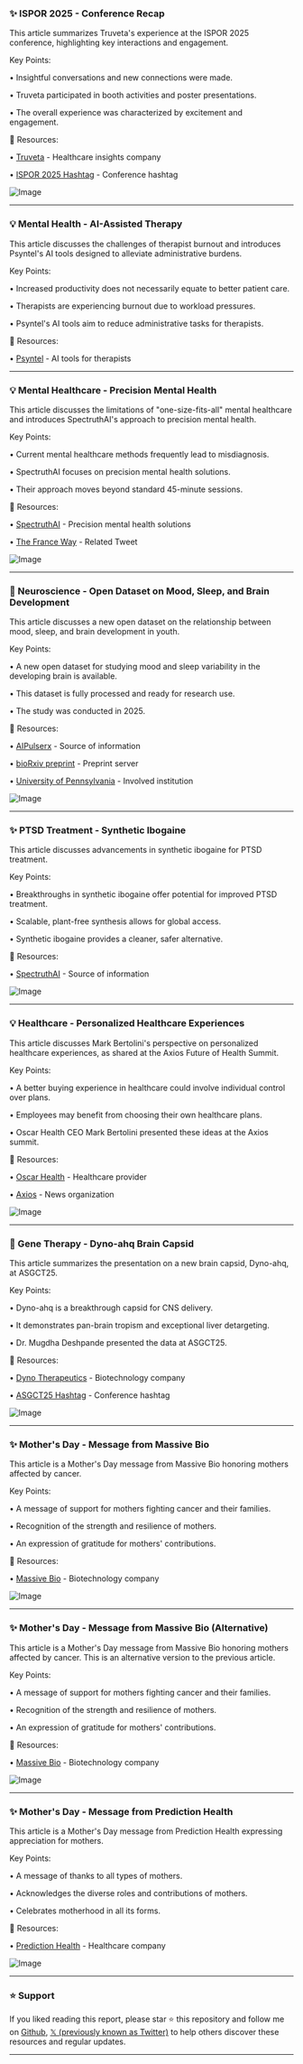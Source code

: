 ### ✨ ISPOR 2025 - Conference Recap

This article summarizes Truveta's experience at the ISPOR 2025 conference, highlighting key interactions and engagement.

Key Points:

•  Insightful conversations and new connections were made.

•  Truveta participated in booth activities and poster presentations.

•  The overall experience was characterized by excitement and engagement.


🔗 Resources:

• [Truveta](https://x.com/truveta) - Healthcare insights company

• [ISPOR 2025 Hashtag](https://x.com/hashtag/ISPOR2025?src=hashtag_click) - Conference hashtag

![Image](https://pbs.twimg.com/media/GrFyeVPXMAAkdGX.jpg)


---
### 💡 Mental Health - AI-Assisted Therapy

This article discusses the challenges of therapist burnout and introduces Psyntel's AI tools designed to alleviate administrative burdens.

Key Points:

•  Increased productivity does not necessarily equate to better patient care.

•  Therapists are experiencing burnout due to workload pressures.

•  Psyntel's AI tools aim to reduce administrative tasks for therapists.


🔗 Resources:

• [Psyntel](https://x.com/psyntel) - AI tools for therapists


---
### 💡 Mental Healthcare - Precision Mental Health

This article discusses the limitations of "one-size-fits-all" mental healthcare and introduces SpectruthAI's approach to precision mental health.

Key Points:

•  Current mental healthcare methods frequently lead to misdiagnosis.

•  SpectruthAI focuses on precision mental health solutions.

•  Their approach moves beyond standard 45-minute sessions.


🔗 Resources:

• [SpectruthAI](https://x.com/SpectruthAI) - Precision mental health solutions

• [The France Way](https://x.com/thefranceway/status/1923409578185695323) - Related Tweet

![Image](https://pbs.twimg.com/media/GrFOMu8X0AAzQsi?format=jpg&name=small)


---
### 🤖 Neuroscience - Open Dataset on Mood, Sleep, and Brain Development

This article discusses a new open dataset on the relationship between mood, sleep, and brain development in youth.

Key Points:

•  A new open dataset for studying mood and sleep variability in the developing brain is available.

•  This dataset is fully processed and ready for research use.

•  The study was conducted in 2025.


🔗 Resources:

• [AIPulserx](https://x.com/aipulserx) - Source of information

• [bioRxiv preprint](https://x.com/biorxivpreprint) - Preprint server

• [University of Pennsylvania](https://x.com/Penn) - Involved institution

![Image](https://pbs.twimg.com/media/GrFsXV7aAAA0eE0?format=jpg&name=small)


---
### ✨ PTSD Treatment - Synthetic Ibogaine

This article discusses advancements in synthetic ibogaine for PTSD treatment.

Key Points:

•  Breakthroughs in synthetic ibogaine offer potential for improved PTSD treatment.

•  Scalable, plant-free synthesis allows for global access.

•  Synthetic ibogaine provides a cleaner, safer alternative.


🔗 Resources:

• [SpectruthAI](https://x.com/SpectruthAI) - Source of information

![Image](https://pbs.twimg.com/media/GrApUdUWAAAHqli?format=jpg&name=small)


---
### 💡 Healthcare - Personalized Healthcare Experiences

This article discusses Mark Bertolini's perspective on personalized healthcare experiences, as shared at the Axios Future of Health Summit.

Key Points:

•  A better buying experience in healthcare could involve individual control over plans.

•  Employees may benefit from choosing their own healthcare plans.

•  Oscar Health CEO Mark Bertolini presented these ideas at the Axios summit.


🔗 Resources:

• [Oscar Health](https://x.com/OscarHealth) - Healthcare provider

• [Axios](https://x.com/axios) - News organization

![Image](https://pbs.twimg.com/media/Gq78DXwXcAA41vG?format=jpg&name=small)


---
### 🤖 Gene Therapy - Dyno-ahq Brain Capsid

This article summarizes the presentation on a new brain capsid, Dyno-ahq, at ASGCT25.

Key Points:

•  Dyno-ahq is a breakthrough capsid for CNS delivery.

•  It demonstrates pan-brain tropism and exceptional liver detargeting.

•  Dr. Mugdha Deshpande presented the data at ASGCT25.


🔗 Resources:

• [Dyno Therapeutics](https://x.com/Dyno_Tx) - Biotechnology company

• [ASGCT25 Hashtag](https://x.com/hashtag/ASGCT25?src=hashtag_click) - Conference hashtag

![Image](https://pbs.twimg.com/media/Gq79A0jWIAAMMJ_?format=jpg&name=small)


---
### ✨ Mother's Day -  Message from Massive Bio

This article is a Mother's Day message from Massive Bio honoring mothers affected by cancer.

Key Points:

•  A message of support for mothers fighting cancer and their families.

•  Recognition of the strength and resilience of mothers.

•  An expression of gratitude for mothers' contributions.


🔗 Resources:

• [Massive Bio](https://x.com/MassiveBio) - Biotechnology company

![Image](https://pbs.twimg.com/media/GqrlWu4W8AA5sCz?format=jpg&name=small)


---
### ✨ Mother's Day - Message from Massive Bio (Alternative)

This article is a Mother's Day message from Massive Bio honoring mothers affected by cancer.  This is an alternative version to the previous article.

Key Points:

•  A message of support for mothers fighting cancer and their families.

•  Recognition of the strength and resilience of mothers.

•  An expression of gratitude for mothers' contributions.


🔗 Resources:

• [Massive Bio](https://x.com/MassiveBio) - Biotechnology company

![Image](https://pbs.twimg.com/amplify_video_thumb/1921594895073984512/img/KyfFB4u3jTQwMju0.jpg)


---
### ✨ Mother's Day - Message from Prediction Health

This article is a Mother's Day message from Prediction Health expressing appreciation for mothers.

Key Points:

• A message of thanks to all types of mothers.

• Acknowledges the diverse roles and contributions of mothers.

• Celebrates motherhood in all its forms.


🔗 Resources:

• [Prediction Health](https://x.com/predictionhlth) - Healthcare company

![Image](https://pbs.twimg.com/media/Gqiq7YRXAAERfHF?format=jpg&name=small)


---

### ⭐️ Support

If you liked reading this report, please star ⭐️ this repository and follow me on [Github](https://github.com/Drix10), [𝕏 (previously known as Twitter)](https://x.com/DRIX_10_) to help others discover these resources and regular updates.

---